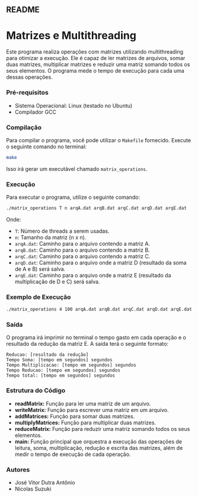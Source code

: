 ## README

# Matrizes e Multithreading

Este programa realiza operações com matrizes utilizando multithreading para otimizar a execução. Ele é capaz de ler matrizes de arquivos, somar duas matrizes, multiplicar matrizes e reduzir uma matriz somando todos os seus elementos. O programa mede o tempo de execução para cada uma dessas operações.

### Pré-requisitos

- Sistema Operacional: Linux (testado no Ubuntu)
- Compilador GCC

### Compilação

Para compilar o programa, você pode utilizar o `Makefile` fornecido. Execute o seguinte comando no terminal:

```sh
make
```

Isso irá gerar um executável chamado `matrix_operations`.

### Execução

Para executar o programa, utilize o seguinte comando:

```sh
./matrix_operations T n arqA.dat arqB.dat arqC.dat arqD.dat arqE.dat
```

Onde:
- `T`: Número de threads a serem usadas.
- `n`: Tamanho da matriz (n x n).
- `arqA.dat`: Caminho para o arquivo contendo a matriz A.
- `arqB.dat`: Caminho para o arquivo contendo a matriz B.
- `arqC.dat`: Caminho para o arquivo contendo a matriz C.
- `arqD.dat`: Caminho para o arquivo onde a matriz D (resultado da soma de A e B) será salva.
- `arqE.dat`: Caminho para o arquivo onde a matriz E (resultado da multiplicação de D e C) será salva.

### Exemplo de Execução

```sh
./matrix_operations 4 100 arqA.dat arqB.dat arqC.dat arqD.dat arqE.dat
```

### Saída

O programa irá imprimir no terminal o tempo gasto em cada operação e o resultado da redução da matriz E. A saída terá o seguinte formato:

```
Reducao: [resultado da redução]
Tempo Soma: [tempo em segundos] segundos
Tempo Multiplicacao: [tempo em segundos] segundos
Tempo Reducao: [tempo em segundos] segundos
Tempo total: [tempo em segundos] segundos
```

### Estrutura do Código

- **readMatrix:** Função para ler uma matriz de um arquivo.
- **writeMatrix:** Função para escrever uma matriz em um arquivo.
- **addMatrices:** Função para somar duas matrizes.
- **multiplyMatrices:** Função para multiplicar duas matrizes.
- **reduceMatrix:** Função para reduzir uma matriz somando todos os seus elementos.
- **main:** Função principal que orquestra a execução das operações de leitura, soma, multiplicação, redução e escrita das matrizes, além de medir o tempo de execução de cada operação.

### Autores
- José Vitor Dutra Antônio
- Nicolas Suzuki